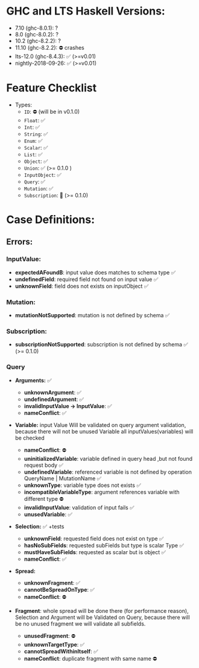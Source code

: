 # GHC and LTS Haskell Versions:

- 7.10 (ghc-8.0.1): ?
- 8.0 (ghc-8.0.2): ?
- 10.2 (ghc-8.2.2): ?
- 11.10 (ghc-8.2.2): ⛔️ crashes
- lts-12.0 (ghc-8.4.3): ✅ (>=v0.01)
- nightly-2018-09-26: ✅ (>=v0.01)

# Feature Checklist

- Types:
  - `ID`: ⛔️ (will be in v0.1.0)
  - `Float`: ✅
  - `Int`: ✅
  - `String`: ✅
  - `Enum`: ✅
  - `Scalar`: ✅
  - `List`: ✅
  - `Object`: ✅
  - `Union`: ✅ (>= 0.1.0 )
  - `InputObject`: ✅
  - `Query`: ✅
  - `Mutation`: ✅
  - `Subscription`: 🚧 (>= 0.1.0)

# Case Definitions:

## Errors:

### InputValue:

- **expectedAFoundB**: input value does matches to schema type ✅
- **undefinedField**: required field not found on input value ✅
- **unknownField**: field does not exists on inputObject ✅

### Mutation:

- **mutationNotSupported**: mutation is not defined by schema ✅

### Subscription:

- **subscriptionNotSupported**: subscription is not defined by schema ✅ (>= 0.1.0)

### Query

- **Arguments:** ✅

  - **unknownArgument**: ✅
  - **undefinedArgument**: ✅
  - **invalidInputValue -> InputValue**: ✅
  - **nameConflict**: ✅

- **Variable:** input Value Will be validated on query argument validation, because there will not be unused Variable all inputValues(variables) will be checked

  - **nameConflict**: ⛔️
  - **uninitializedVariable**: variable defined in query head ,but not found request body ✅
  - **undefinedVariable**: referenced variable is not defined by operation QueryName | MutationName ✅
  - **unknownType**: variable type does not exists ✅
  - **incompatibleVariableType**: argument references variable with different type ⛔️
  - **invalidInputValue**: validation of input fails ✅
  - **unusedVariable**: ✅

- **Selection:** ✅ +tests

  - **unknownField**: requested field does not exist on type ✅
  - **hasNoSubFields**: requested subFields but type is scalar Type ✅
  - **mustHaveSubFields**: requested as scalar but is object ✅
  - **nameConflict**: ✅

- **Spread:**

  - **unknownFragment**: ✅
  - **cannotBeSpreadOnType**: ✅
  - **nameConflict**: ⛔️

- **Fragment**: whole spread will be done there (for performance reason), Selection and Argument will be Validated on Query, because there will be no unused fragment we will validate all subfields.

  - **unusedFragment**: ⛔️
  - **unknownTargetType**: ✅
  - **cannotSpreadWithinItself**: ✅
  - **nameConflict**: duplicate fragment with same name ⛔️
